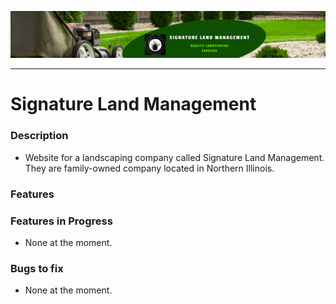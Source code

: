 
![Logo of the Project](/public/images/signature_land_management_banner.png)

---

# Signature Land Management

### Description
- Website for a landscaping company called Signature Land Management. They are family-owned company located in Northern Illinois. 
 
### Features


### Features in Progress
- None at the moment.


### Bugs to fix
- None at the moment.






